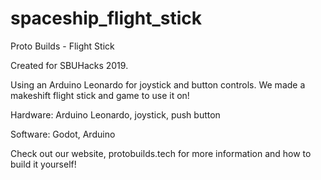 # spaceship_flight_stick

Proto Builds - Flight Stick

Created for SBUHacks 2019.

Using an Arduino Leonardo for joystick and button controls. We made a makeshift flight stick and game to use it on!

Hardware: Arduino Leonardo, joystick, push button

Software: Godot, Arduino

Check out our website, protobuilds.tech for more information and how to build it yourself!
